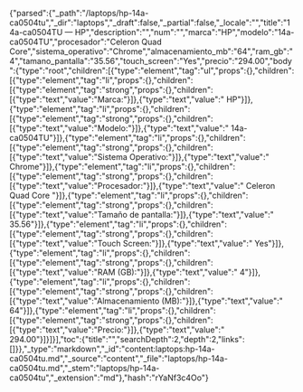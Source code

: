 {"parsed":{"_path":"/laptops/hp-14a-ca0504tu","_dir":"laptops","_draft":false,"_partial":false,"_locale":"","title":"14a-ca0504TU — HP","description":"","num":"","marca":"HP","modelo":"14a-ca0504TU","procesador":"Celeron Quad Core","sistema_operativo":"Chrome","almacenamiento_mb":"64","ram_gb":"4","tamano_pantalla":"35.56","touch_screen":"Yes","precio":"294.00","body":{"type":"root","children":[{"type":"element","tag":"ul","props":{},"children":[{"type":"element","tag":"li","props":{},"children":[{"type":"element","tag":"strong","props":{},"children":[{"type":"text","value":"Marca:"}]},{"type":"text","value":" HP"}]},{"type":"element","tag":"li","props":{},"children":[{"type":"element","tag":"strong","props":{},"children":[{"type":"text","value":"Modelo:"}]},{"type":"text","value":" 14a-ca0504TU"}]},{"type":"element","tag":"li","props":{},"children":[{"type":"element","tag":"strong","props":{},"children":[{"type":"text","value":"Sistema Operativo:"}]},{"type":"text","value":" Chrome"}]},{"type":"element","tag":"li","props":{},"children":[{"type":"element","tag":"strong","props":{},"children":[{"type":"text","value":"Procesador:"}]},{"type":"text","value":" Celeron Quad Core "}]},{"type":"element","tag":"li","props":{},"children":[{"type":"element","tag":"strong","props":{},"children":[{"type":"text","value":"Tamaño de pantalla:"}]},{"type":"text","value":" 35.56"}]},{"type":"element","tag":"li","props":{},"children":[{"type":"element","tag":"strong","props":{},"children":[{"type":"text","value":"Touch Screen:"}]},{"type":"text","value":" Yes"}]},{"type":"element","tag":"li","props":{},"children":[{"type":"element","tag":"strong","props":{},"children":[{"type":"text","value":"RAM (GB):"}]},{"type":"text","value":" 4"}]},{"type":"element","tag":"li","props":{},"children":[{"type":"element","tag":"strong","props":{},"children":[{"type":"text","value":"Almacenamiento (MB):"}]},{"type":"text","value":" 64"}]},{"type":"element","tag":"li","props":{},"children":[{"type":"element","tag":"strong","props":{},"children":[{"type":"text","value":"Precio:"}]},{"type":"text","value":" 294.00"}]}]}],"toc":{"title":"","searchDepth":2,"depth":2,"links":[]}},"_type":"markdown","_id":"content:laptops:hp-14a-ca0504tu.md","_source":"content","_file":"laptops/hp-14a-ca0504tu.md","_stem":"laptops/hp-14a-ca0504tu","_extension":"md"},"hash":"rYaNf3c4Oo"}